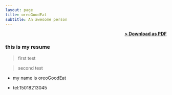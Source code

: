 ```yaml
---
layout: page
title: oreoGoodEat
subtitle: An awesome person
---
```


<span style="float: right; "><a href="{{ '/assets/resume.pdf' | prepend: site.baseurl }}"><strong>> Download as PDF</strong></a> </span>
<br>

### this  is  my  resume

> first test

> second test

- my name is oreoGoodEat

- tel:15018213045